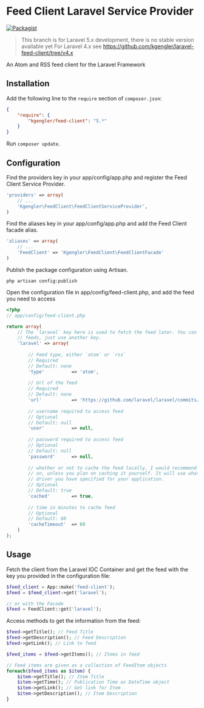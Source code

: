 # Feed Client Laravel Service Provider

[![Packagist](https://img.shields.io/packagist/v/kgengler/feed-client.svg)](https://packagist.org/packages/kgengler/feed-client)

> This branch is for Laravel 5.x development, there is no stable version
> available yet
> For Laravel 4.x see https://github.com/kgengler/laravel-feed-client/tree/v4.x

An Atom and RSS feed client for the Laravel Framework

## Installation

Add the following line to the `require` section of `composer.json`:

```json
{
    "require": {
        "kgengler/feed-client": "5.*"
    }
}
```

Run `composer update`.

## Configuration

Find the providers key in your app/config/app.php and register the Feed Client Service Provider.

```php
'providers' => array(
    // ...
    'Kgengler\FeedClient\FeedClientServiceProvider',
)
```

Find the aliases key in your app/config/app.php and add the Feed Client facade alias.

```php
'aliases' => array(
    // ...
    'FeedClient' => 'Kgengler\FeedClient\FeedClientFacade'
)
```

Publish the package configuration using Artisan.

```
php artisan config:publish
```

Open the configuration file in app/config/feed-client.php, and add the feed 
you need to access

```php
<?php
// app/config/feed-client.php

return array(
    // The `laravel` key here is used to fetch the feed later. You can specify multiple
    // feeds, just use another key.
    'laravel' => array(
        
        // Feed type, either `atom` or `rss`
        // Required
        // Default: none
        'type'          => 'atom',
        
        // Url of the feed
        // Required
        // Default: none
        'url'           => 'https://github.com/laravel/laravel/commits/master.atom',
        
        // username required to access feed
        // Optional
        // Default: null
        'user'          => null,
        
        // password required to access feed
        // Optional
        // Default: null
        'password'      => null,
        
        // whether or not to cache the feed locally. I would recommend leaving this
        // on, unless you plan on caching it yourself. It will use whatever cache
        // driver you have specified for your application.
        // Optional
        // Default: true
        'cached'        => true,
        
        // time in minutes to cache feed
        // Optional
        // Default: 60
        'cacheTimeout'  => 60
    )
);
```

## Usage

Fetch the client from the Laravel IOC Container and get the feed 
with the key you provided in the configuration file:

```php
$feed_client = App::make('feed-client');
$feed = $feed_client->get('laravel');

// or with the Facade
$feed = FeedClient::get('laravel');
```

Access methods to get the information from the feed:

```php
$feed->getTitle(); // Feed Title
$feed->getDescription(); // Feed Description
$feed->getLink(); // Link to feed

$feed_items = $feed->getItems(); // Items in feed

// Feed items are given as a collection of FeedItem objects
foreach($feed_items as $item) {
    $item->getTitle(); // Item Title
    $item->getTime(); // Publication Time as DateTime object
    $item->getLink(); // Get link for Item
    $item->getDescription(); // Item Description
}
```
